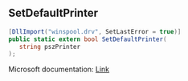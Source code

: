 ## SetDefaultPrinter

```csharp
[DllImport("winspool.drv", SetLastError = true)]
public static extern bool SetDefaultPrinter(
   string pszPrinter
);
```

Microsoft documentation: [Link](https://learn.microsoft.com/en-us/windows/win32/printdocs/setdefaultprinter)
